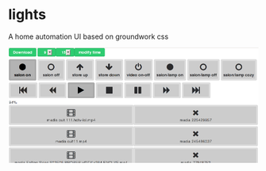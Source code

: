 lights
======

A home automation UI based on groundwork css

![screenshot 0](https://github.com/yazgoo/lights/raw/master/screenshots/0.png)
